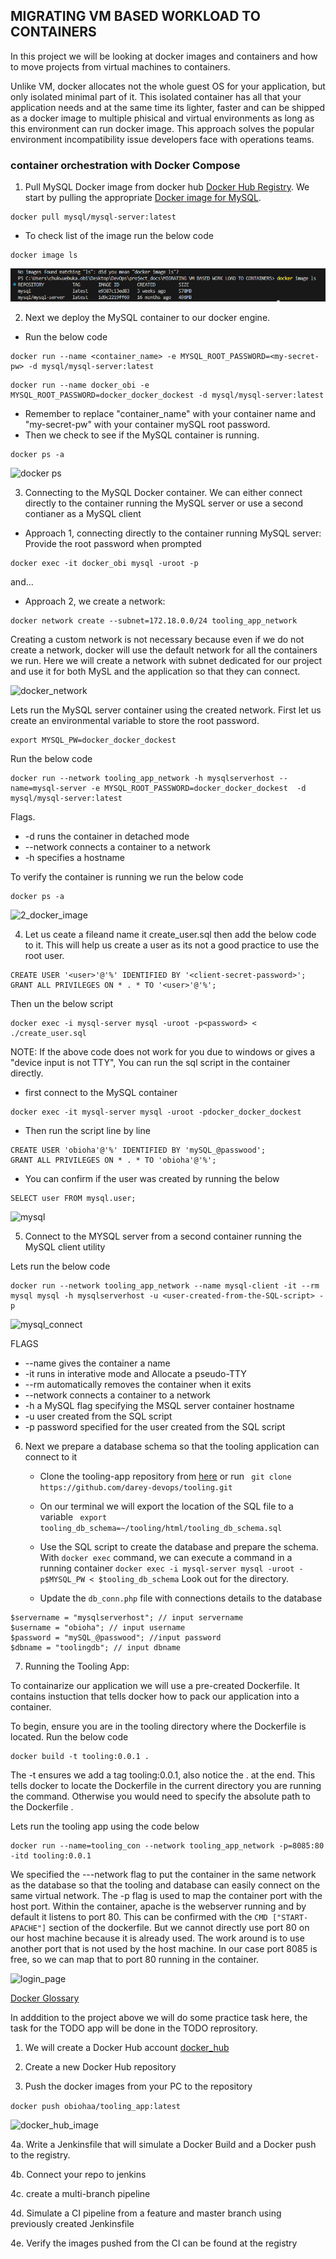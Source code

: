 ## MIGRATING VM BASED WORKLOAD TO CONTAINERS

In this project we will be looking at docker images and containers and how to move projects from virtual machines to containers.

Unlike VM, docker allocates not the whole guest OS for your application, but only isolated minimal part of it. This isolated container has all that your application needs and at the same time its lighter, faster and can be shipped as a docker image to multiple phisical and virtual environments as long as this environment can run docker image. This approach solves the popular environment incompatibility issue developers face with operations teams.

### container orchestration with Docker Compose

1. Pull MySQL Docker image from docker hub [Docker Hub Registry](https://hub.docker.com/). We start by pulling the appropriate [Docker image for MySQL](https://hub.docker.com/_/mysql). 

```
docker pull mysql/mysql-server:latest 
```
- To check list of the image run the below code 

```
docker image ls
```

![docker ls](./images/docker%20ls.PNG)

2. Next we deploy the MySQL container to our docker engine.

- Run the below code

```
docker run --name <container_name> -e MYSQL_ROOT_PASSWORD=<my-secret-pw> -d mysql/mysql-server:latest
```
```
docker run --name docker_obi -e MYSQL_ROOT_PASSWORD=docker_docker_dockest -d mysql/mysql-server:latest
```

- Remember to replace "container_name" with your container name and "my-secret-pw" with your container mySQL root password.
- Then we check to see if the MySQL container is running.

```
docker ps -a
````

![docker ps](./images/docker%20ps.PNG)

3. Connecting to the MySQL Docker container. We can either connect directly to the container running the MySQL server or use a second contianer as a MySQL client

- Approach 1, connecting directly to the container running MySQL server: Provide the root password when prompted


```
docker exec -it docker_obi mysql -uroot -p
```
and...

- Approach 2, we create a network:

```
docker network create --subnet=172.18.0.0/24 tooling_app_network 
```

Creating a custom network is not necessary because even if we do not create a network, docker will use the default network for all the containers we run. Here we will create a network with subnet dedicated for our project and use it for both MySL and the application so that they can connect.

![docker_network](./images/docker%20network.PNG)

Lets run the MySQL server container using the created network. First let us create an environmental variable to store the root password.

```
export MYSQL_PW=docker_docker_dockest
```

Run the below code

```
docker run --network tooling_app_network -h mysqlserverhost --name=mysql-server -e MYSQL_ROOT_PASSWORD=docker_docker_dockest  -d mysql/mysql-server:latest 
```

Flags.

- -d runs the container in detached mode
- --network connects a container to a network
- -h specifies a hostname

To verify the container is running we run the below code

```
docker ps -a
```


![2_docker_image](./images/2_docker_image.PNG)

4. Let us ceate a fileand name it create_user.sql then add the below code to it. This will help us create a user as its not a good practice to use the root user.

```
CREATE USER '<user>'@'%' IDENTIFIED BY '<client-secret-password>';
GRANT ALL PRIVILEGES ON * . * TO '<user>'@'%';
```
Then un the below script

```
docker exec -i mysql-server mysql -uroot -p<password> < ./create_user.sql
```
NOTE: If the above code does not work for you due to windows or gives a "device input is not TTY", You can run the sql script in the container directly.

- first connect to the MySQL container

```
docker exec -it mysql-server mysql -uroot -pdocker_docker_dockest
```

- Then run the script line by line

```
CREATE USER 'obioha'@'%' IDENTIFIED BY 'mySQL_@passwood';
GRANT ALL PRIVILEGES ON * . * TO 'obioha'@'%';
```

- You can confirm if the user was created by running the below

```
SELECT user FROM mysql.user;
```

![mysql](./images/mysql.PNG)

5. Connect to the MYSQL server from a second container running the MySQL client utility

Lets run the below code

```
docker run --network tooling_app_network --name mysql-client -it --rm mysql mysql -h mysqlserverhost -u <user-created-from-the-SQL-script> -p
```
![mysql_connect](./images/mysql_connect.PNG)

FLAGS
- --name gives the container a name
- -it runs in interative mode and Allocate a pseudo-TTY
- --rm automatically removes the container when it exits
- --network connects a container to a network
- -h a MySQL flag specifying the MSQL server container hostname
- -u user created from the SQL script
- -p password specified for the user created from the SQL script

6. Next we prepare a database schema so that the tooling application can connect to it

    - Clone the tooling-app repository from [here](https://github.com/dareyio/tooling) or run ``` git clone https://github.com/darey-devops/tooling.git```

    - On our terminal we will export the location of the SQL file to a variable ``` export tooling_db_schema=~/tooling/html/tooling_db_schema.sql```

    - Use the SQL script to create the database and prepare the schema. With ```docker exec``` command, we can execute a command in a running container ```docker exec -i mysql-server mysql -uroot -p$MYSQL_PW < $tooling_db_schema``` Look out for the directory.

    - Update the ```db_conn.php``` file with connections details to the database
    
```
$servername = "mysqlserverhost"; // input servername
$username = "obioha"; // input username
$password = "mySQL_@passwood"; //input password
$dbname = "toolingdb"; // input dbname
```

7. Running the Tooling App: 

To containarize our application we will use a pre-created Dockerfile. It contains instuction that tells docker how to pack our application into a container.

To begin, ensure you are in the tooling directory where the Dockerfile is located. Run the below code

```
docker build -t tooling:0.0.1 .
```
The -t ensures we add a tag tooling:0.0.1, also notice the . at the end. This tells docker to locate the Dockerfile in the current directory you are running the command. Otherwise you would need to specify the absolute path to the Dockerfile . 

Lets run the tooling app using the code below

```
docker run --name=tooling_con --network tooling_app_network -p=8085:80 -itd tooling:0.0.1
```
We specified the ---network flag to put the container in the same network as the database so that the tooling and database can easily connect on the same virtual network. The -p flag is used to map the container port with the host port. Within the container, apache is the webserver running and by default it listens to port 80. This can be confirmed with the ```CMD ["START-APACHE"]``` section of the dockerfile. But we cannot directly use port 80 on our host machine because it is already used. The work around is to use another port that is not used by the host machine. In our case port 8085 is free, so we can map that to port 80 running in the container.

![login_page](./images/login_page.PNG)

[Docker Glossary](https://docs.docker.com/glossary/#container)

In adddition to the project above we will do some practice task here, the task for the TODO app will be done in the TODO reprository.  

1. We will create a Docker Hub account [docker_hub](https://hub.docker.com/)

2. Create a new Docker Hub repository

3. Push the docker images from your PC to the repository

``` docker push obiohaa/tooling_app:latest ```

![docker_hub_image](./images/docker_hub.PNG)


4a. Write a Jenkinsfile that will simulate a Docker Build and a Docker push to the registry.

4b. Connect your repo to jenkins

4c. create a multi-branch pipeline

4d. Simulate a CI pipeline from a feature and master branch using previously created Jenkinsfile

4e. Verify the images pushed from the CI can be found at the registry

